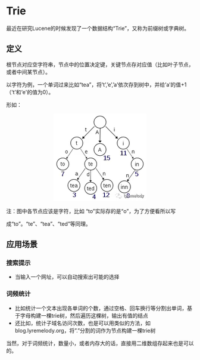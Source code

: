 # Trie

​最近在研究Lucene的时候发现了一个数据结构“Trie”，又称为前缀树或字典树。

## 定义

根节点对应空字符串，节点中的位置决定键，关键节点存对应值（比如叶子节点，或者中间某节点）。

以字符为例，一个单词过来比如“tea”，将’t’,’e’,’a’依次存到树中，并给’a’的值+1（‘t’和‘e'的值为0）。

形如：

<div align=center><img src="./trie.png"></div>

注：图中各节点应该是字符，比如 “to”实际存的是“o”，为了方便看所以写

成“to”。“te”、“tea”、“ted”等同理。

## 应用场景

### 搜索提示

* 当输入一个网址，可以自动搜索出可能的选择

### 词频统计

* 比如统计一个文本出现各单词的个数，通过空格、回车换行等分割出单词，基于字母构建一棵trie树，然后遍历这棵树，输出有值的结点 
* 还比如，统计子域名访问次数，也是可以用类似的方法，如blog.lyremelody.org，将”.”分割的词作为节点构建一棵trie树

当然，对于词频统计，数量小，或者内存大的话，直接用二维数组存起来也是可以的。

